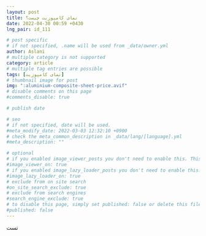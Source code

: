 ```yaml
---
layout: post
title: نمای کامپوزیت چیست؟
date: 2022-04-30 00:59 +0430
lng_pair: id_111

# post specific
# if not specified, .name will be used from _data/owner.yml
author: Aslani
# multiple category is not supported
category: article
# multiple tag entries are possible
tags: [نمای کامپوزیت]
# thumbnail image for post
img: ":aluminium-composite-sheet-price.avif"
# disable comments on this page
#comments_disable: true

# publish date

# seo
# if not specified, date will be used.
#meta_modify_date: 2022-03-03 12:32:10 +0900
# check the meta_common_description in _data/lang/[language].yml
#meta_description: ""

# optional
# if you enabled image_viewer_posts you don't need to enable this. This is only if image_viewer_posts = false
#image_viewer_on: true
# if you enabled image_lazy_loader_posts you don't need to enable this. This is only if image_lazy_loader_posts = false
#image_lazy_loader_on: true
# exclude from on site search
#on_site_search_exclude: true
# exclude from search engines
#search_engine_exclude: true
# to disable this page, simply set published: false or delete this file
#published: false
---
```


تست


